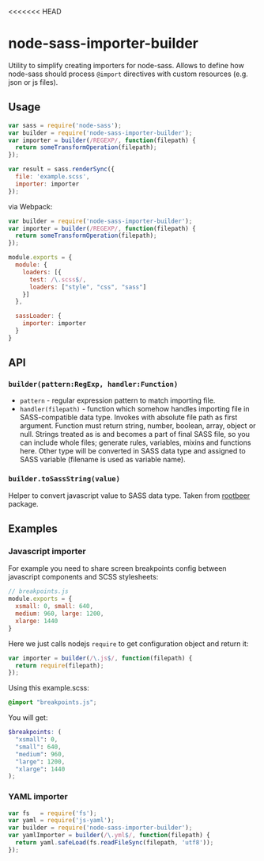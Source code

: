 <<<<<<< HEAD
# node-sass-importer-builder

Utility to simplify creating importers for node-sass.
Allows to define how node-sass should process `@import` directives with custom resources (e.g. json or js files).

## Usage

```js
var sass = require('node-sass');
var builder = require('node-sass-importer-builder');
var importer = builder(/REGEXP/, function(filepath) {
  return someTransformOperation(filepath);
});

var result = sass.renderSync({
  file: 'example.scss',
  importer: importer
});
```

via Webpack:

```js
var builder = require('node-sass-importer-builder');
var importer = builder(/REGEXP/, function(filepath) {
  return someTransformOperation(filepath);
});

module.exports = {
  module: {
    loaders: [{
      test: /\.scss$/,
      loaders: ["style", "css", "sass"]
    }]
  },

  sassLoader: {
    importer: importer
  }
}
```

## API

### `builder(pattern:RegExp, handler:Function)`

- `pattern` - regular expression pattern to match importing file.
- `handler(filepath)` - function which somehow handles importing file in SASS-compatible data type.
  Invokes with absolute file path as first argument. Function must return string, number, boolean, array, object or null.
  Strings treated as is and becomes a part of final SASS file, so you can include whole files; generate rules, variables,
  mixins and functions here. Other type will be converted in SASS data type and assigned to SASS variable (filename is used as variable name).

### `builder.toSassString(value)`

Helper to convert javascript value to SASS data type. Taken from [rootbeer](https://github.com/gkatsev/rootbeer/blob/master/src/jsToSassString.js) package.

## Examples

### Javascript importer

For example you need to share screen breakpoints config between javascript components and SCSS stylesheets:

```js
// breakpoints.js
module.exports = {
  xsmall: 0, small: 640,
  medium: 960, large: 1200,
  xlarge: 1440
}
```

Here we just calls nodejs `require` to get configuration object and return it:

```js
var importer = builder(/\.js$/, function(filepath) {
  return require(filepath);
});
```

Using this example.scss:
```scss
@import "breakpoints.js";
```

You will get:
```scss
$breakpoints: (
  "xsmall": 0,
  "small": 640,
  "medium": 960,
  "large": 1200,
  "xlarge": 1440
);
```

### YAML importer

```js
var fs   = require('fs');
var yaml = require('js-yaml');
var builder = require('node-sass-importer-builder');
var yamlImporter = builder(/\.yml$/, function(filepath) {
  return yaml.safeLoad(fs.readFileSync(filepath, 'utf8'));
});

```